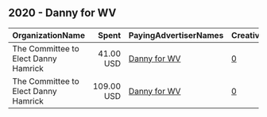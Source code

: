 ## 2020 - Danny for WV 
|OrganizationName|Spent|PayingAdvertiserNames|CreativeUrls|Impressions|Genders|AgeBrackets|CountryCodes|BillingAddresses|CandidateBallotInformation|
|:---|---:|:---|:---|---:|:---|:---|:---|:---|:---|
|The Committee to Elect Danny Hamrick|41.00 USD|[Danny for WV](2020/Danny_for_WV.md)|[0](https://www.snap.com/political-ads/asset/0394b2c180752cfaaff1461a66595889c91024b58fdf91f5301f563c81bae831?mediaType=MP4)|10,141||18+|united states|"158 Froe Street,Clarksburg,26301,US"|Danny Hamrick|
|The Committee to Elect Danny Hamrick|109.00 USD|[Danny for WV](2020/Danny_for_WV.md)|[0](https://www.snap.com/political-ads/asset/386721e29f20cede1fb5435d3d0dd2fb4987af86f933dc03ca9c6539d180702f?mediaType=png)|29,179||18+|united states|"158 Froe Street,Clarksburg,26301,US"|Danny Hamrick|
